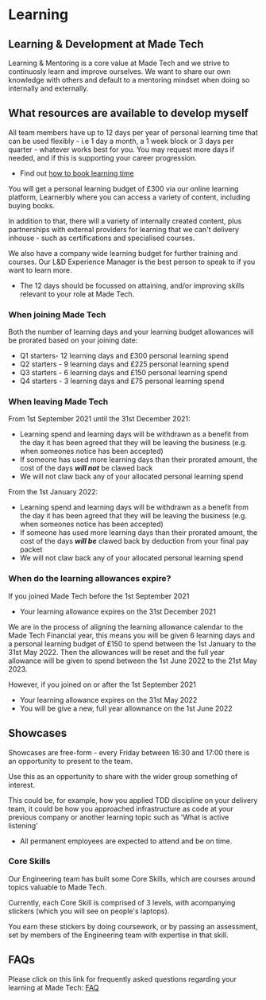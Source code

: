 # Learning

## Learning & Development at Made Tech

Learning & Mentoring is a core value at Made Tech and we strive to continuosly learn and improve ourselves. We want to share our own knowledge with others and default to a mentoring mindset when doing so internally and externally.

## What resources are available to develop myself

All team members have up to 12 days per year of personal learning time that can be used flexibly - i.e 1 day a month, a 1 week block or 3 days per quarter - whatever works best for you. You may request more days if needed, and if this is supporting your career progression. 

* Find out [how to book learning time](booking_learning_time.md) 

You will get a personal learning budget of £300 via our online learning platform, Learnerbly where you can access a variety of content, including buying books. 

In addition to that, there will a variety of internally created content, plus partnerships with external providers for learning that we can't delivery inhouse - such as certifications and specialised courses.

We also have a company wide learning budget for further training and courses. Our L&D Experience Manager is the best person to speak to if you want to learn more.

* The 12 days should be focussed on attaining, and/or improving skills relevant to your role at Made Tech.

### When joining Made Tech
Both the number of learning days and your learning budget allowances will be prorated based on your joining date:
- Q1 starters- 12 learning days and £300 personal learning spend 
- Q2 starters - 9 learning days and £225 personal learning spend
- Q3 starters - 6 learning days and £150 personal learning spend
- Q4 starters - 3 learning days and £75 personal learning spend

### When leaving Made Tech

From 1st September 2021 until the 31st December 2021:
- Learning spend and learning days will be withdrawn as a benefit from the day it has been agreed that they will be leaving the business (e.g. when someones notice has been accepted)
- If someone has used more learning days than their prorated amount, the cost of the days ***will not*** be clawed back
- We will not claw back any of your allocated personal learning spend 

From the 1st January 2022: 
- Learning spend and learning days will be withdrawn as a benefit from the day it has been agreed that they will be leaving the business (e.g. when someones notice  has been accepted)
- If someone has used more learning days than their prorated amount, the cost of the days ***will be*** clawed back by deduction from your final pay packet
- We will not claw back any of your allocated personal learning spend

### When do the learning allowances expire?

If you joined Made Tech before the 1st September 2021 
- Your learning allowance expires on the 31st December 2021

We are in the process of aligning the learning allowance calendar to the Made Tech Financial year, this means you will be given 6 learning days and a personal learning budget of £150 to spend between the 1st January to the 31st May 2022. Then the allowances will be reset and the full year allowance will be given to spend between the 1st June 2022 to the 21st May 2023.

However, if you joined on or after the 1st September 2021
- Your learning allowance expires on the 31st May 2022
- You will be give a new, full year allownance on the 1st June 2022

## Showcases

Showcases are free-form - every Friday between 16:30 and 17:00 there is an opportunity to present to the team.

Use this as an opportunity to share with the wider group something of interest.

This could be, for example, how you applied TDD discipline on your delivery team, it could be how you approached infrastructure as code at your previous company or another learning topic such as 'What is active listening' 

* All permanent employees are expected to attend and be on time.


### Core Skills

Our Engineering team has built some Core Skills, which are courses around topics valuable to Made Tech.

Currently, each Core Skill is comprised of 3 levels, with acompanying stickers (which you will see on people's laptops).

You earn these stickers by doing coursework, or by passing an assessment, set by members of the Engineering team with expertise in that skill.


## FAQs

Please click on this link for frequently asked questions regarding your learning at Made Tech: 
[FAQ](https://docs.google.com/document/d/14tdHZ72DXzZTwWLGwz6DoaSV1EXSI6D2K4lUY1dCGTY/edit?usp=sharing)
